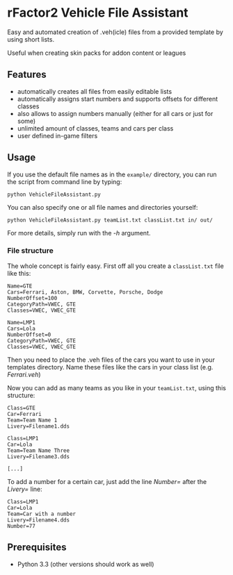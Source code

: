 # rFactor2 Vehicle File Assistant

Easy and automated creation of .veh(icle) files from a provided template by using short lists.

Useful when creating skin packs for addon content or leagues

## Features 

* automatically creates all files from easily editable lists
* automatically assigns start numbers and supports offsets for different classes
* also allows to assign numbers manually (either for all cars or just for some)
* unlimited amount of classes, teams and cars per class
* user defined in-game filters

## Usage

If you use the default file names as in the `example/` directory, you can run the script from command line by typing:

`python VehicleFileAssistant.py`

You can also specify one or all file names and directories yourself:

`python VehicleFileAssistant.py teamList.txt classList.txt in/ out/`

For more details, simply run with the *-h* argument.

### File structure 

The whole concept is fairly easy. First off all you create a `classList.txt` file like this:

	Name=GTE
	Cars=Ferrari, Aston, BMW, Corvette, Porsche, Dodge
	NumberOffset=100
	CategoryPath=VWEC, GTE
	Classes=VWEC, VWEC_GTE

	Name=LMP1
	Cars=Lola
	NumberOffset=0
	CategoryPath=VWEC, GTE
	Classes=VWEC, VWEC_GTE

Then you need to place the .veh files of the cars you want to use in your templates directory.
Name these files like the cars in your class list (e.g. *Ferrari.veh*)

Now you can add as many teams as you like in your `teamList.txt`, using this structure:

	Class=GTE
	Car=Ferrari
	Team=Team Name 1
	Livery=Filename1.dds
	 
	Class=LMP1
	Car=Lola
	Team=Team Name Three
	Livery=Filename3.dds
	
	[...]
	
To add a number for a certain car, just add the line *Number=* after the *Livery=* line:

	Class=LMP1
	Car=Lola
	Team=Car with a number
	Livery=Filename4.dds
	Number=77

## Prerequisites

* Python 3.3 (other versions should work as well)